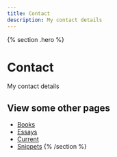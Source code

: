 ```yaml
---
title: Contact
description: My contact details
---
```


{% section .hero %}
# Contact 
My contact details

## View some other pages 

- [Books](/books)
- [Essays](/essays)
- [Current](/current)
- [Snippets](/snippets)
{% /section %}